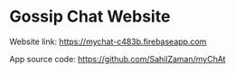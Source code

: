 # Gossip Chat Website

Website link: https://mychat-c483b.firebaseapp.com

App source code: https://github.com/SahilZaman/myChAt

